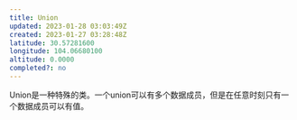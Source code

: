 ```yaml
---
title: Union
updated: 2023-01-28 03:03:49Z
created: 2023-01-27 03:28:48Z
latitude: 30.57281600
longitude: 104.06680100
altitude: 0.0000
completed?: no
---
```


Union是一种特殊的类。一个union可以有多个数据成员，但是在任意时刻只有一个数据成员可以有值。